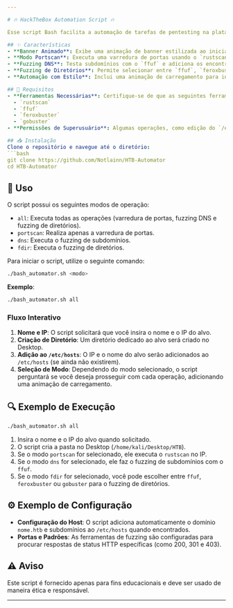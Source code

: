 ```yaml
---

# 🔥 HackTheBox Automation Script 🔥

Esse script Bash facilita a automação de tarefas de pentesting na plataforma HackTheBox (HTB), incluindo varreduras de portas, fuzzing de diretórios e de DNS. Com uma interface interativa, ele cria automaticamente pastas para armazenar os resultados e adiciona entradas ao arquivo `/etc/hosts` conforme necessário. 🔒✨

## ✨ Características
- **Banner Animado**: Exibe uma animação de banner estilizada ao iniciar o script.
- **Modo Portscan**: Executa uma varredura de portas usando o `rustscan`.
- **Fuzzing DNS**: Testa subdomínios com o `ffuf` e adiciona os encontrados ao `/etc/hosts`.
- **Fuzzing de Diretórios**: Permite selecionar entre `ffuf`, `feroxbuster` ou `gobuster` para descoberta de diretórios.
- **Automação com Estilo**: Inclui uma animação de carregamento para indicar progresso nas operações.

## 🚀 Requisitos
- **Ferramentas Necessárias**: Certifique-se de que as seguintes ferramentas estão instaladas:
  - `rustscan`
  - `ffuf`
  - `feroxbuster`
  - `gobuster`
- **Permissões de Superusuário**: Algumas operações, como edição do `/etc/hosts`, requerem privilégios de root.

## 📥 Instalação
Clone o repositório e navegue até o diretório:
```bash
git clone https://github.com/Notlainn/HTB-Automator
cd HTB-Automator
```

## 📝 Uso
O script possui os seguintes modos de operação:
- `all`: Executa todas as operações (varredura de portas, fuzzing DNS e fuzzing de diretórios).
- `portscan`: Realiza apenas a varredura de portas.
- `dns`: Executa o fuzzing de subdomínios.
- `fdir`: Executa o fuzzing de diretórios.

Para iniciar o script, utilize o seguinte comando:
```bash
./bash_automator.sh <modo>
```
**Exemplo**:
```bash
./bash_automator.sh all
```

### Fluxo Interativo
1. **Nome e IP**: O script solicitará que você insira o nome e o IP do alvo.
2. **Criação de Diretório**: Um diretório dedicado ao alvo será criado no Desktop.
3. **Adição ao `/etc/hosts`**: O IP e o nome do alvo serão adicionados ao `/etc/hosts` (se ainda não existirem).
4. **Seleção de Modo**: Dependendo do modo selecionado, o script perguntará se você deseja prosseguir com cada operação, adicionando uma animação de carregamento.

## 🔍 Exemplo de Execução
```bash
./bash_automator.sh all
```
1. Insira o nome e o IP do alvo quando solicitado.
2. O script cria a pasta no Desktop (`/home/kali/Desktop/HTB`).
3. Se o modo `portscan` for selecionado, ele executa o `rustscan` no IP.
4. Se o modo `dns` for selecionado, ele faz o fuzzing de subdomínios com o `ffuf`.
5. Se o modo `fdir` for selecionado, você pode escolher entre `ffuf`, `feroxbuster` ou `gobuster` para o fuzzing de diretórios.

## ⚙️ Exemplo de Configuração
- **Configuração do Host**: O script adiciona automaticamente o domínio `nome.htb` e subdomínios ao `/etc/hosts` quando encontrados.
- **Portas e Padrões**: As ferramentas de fuzzing são configuradas para procurar respostas de status HTTP específicas (como 200, 301 e 403).

## ⚠️ Aviso
Este script é fornecido apenas para fins educacionais e deve ser usado de maneira ética e responsável.

--- 
```

